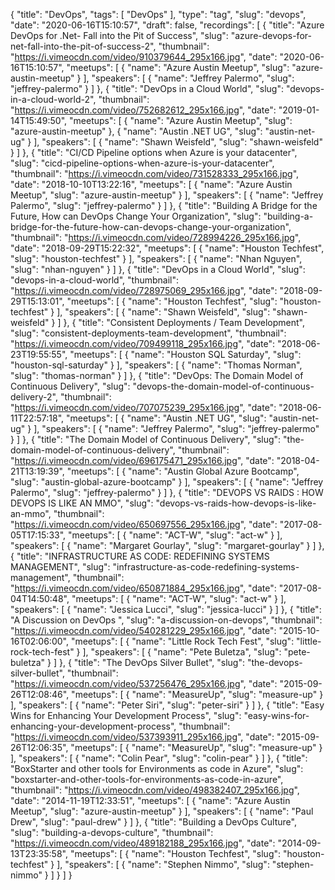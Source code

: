 {
  "title": "DevOps",
  "tags": [
    "DevOps"
  ],
  "type": "tag",
  "slug": "devops",
  "date": "2020-06-16T15:10:57",
  "draft": false,
  "recordings": [
    {
      "title": "Azure DevOps for .Net- Fall into the Pit of Success",
      "slug": "azure-devops-for-net-fall-into-the-pit-of-success-2",
      "thumbnail": "https://i.vimeocdn.com/video/910379644_295x166.jpg",
      "date": "2020-06-16T15:10:57",
      "meetups": [
        {
          "name": "Azure Austin Meetup",
          "slug": "azure-austin-meetup"
        }
      ],
      "speakers": [
        {
          "name": "Jeffrey Palermo",
          "slug": "jeffrey-palermo"
        }
      ]
    },
    {
      "title": "DevOps in a Cloud World",
      "slug": "devops-in-a-cloud-world-2",
      "thumbnail": "https://i.vimeocdn.com/video/752682612_295x166.jpg",
      "date": "2019-01-14T15:49:50",
      "meetups": [
        {
          "name": "Azure Austin Meetup",
          "slug": "azure-austin-meetup"
        },
        {
          "name": "Austin .NET UG",
          "slug": "austin-net-ug"
        }
      ],
      "speakers": [
        {
          "name": "Shawn Weisfeld",
          "slug": "shawn-weisfeld"
        }
      ]
    },
    {
      "title": "CI/CD Pipeline options when Azure is your datacenter",
      "slug": "cicd-pipeline-options-when-azure-is-your-datacenter",
      "thumbnail": "https://i.vimeocdn.com/video/731528333_295x166.jpg",
      "date": "2018-10-10T13:22:16",
      "meetups": [
        {
          "name": "Azure Austin Meetup",
          "slug": "azure-austin-meetup"
        }
      ],
      "speakers": [
        {
          "name": "Jeffrey Palermo",
          "slug": "jeffrey-palermo"
        }
      ]
    },
    {
      "title": "Building A Bridge for the Future, How can DevOps Change Your Organization",
      "slug": "building-a-bridge-for-the-future-how-can-devops-change-your-organization",
      "thumbnail": "https://i.vimeocdn.com/video/728994226_295x166.jpg",
      "date": "2018-09-29T15:22:32",
      "meetups": [
        {
          "name": "Houston Techfest",
          "slug": "houston-techfest"
        }
      ],
      "speakers": [
        {
          "name": "Nhan Nguyen",
          "slug": "nhan-nguyen"
        }
      ]
    },
    {
      "title": "DevOps in a Cloud World",
      "slug": "devops-in-a-cloud-world",
      "thumbnail": "https://i.vimeocdn.com/video/728975069_295x166.jpg",
      "date": "2018-09-29T15:13:01",
      "meetups": [
        {
          "name": "Houston Techfest",
          "slug": "houston-techfest"
        }
      ],
      "speakers": [
        {
          "name": "Shawn Weisfeld",
          "slug": "shawn-weisfeld"
        }
      ]
    },
    {
      "title": "Consistent Deployments / Team Development",
      "slug": "consistent-deployments-team-development",
      "thumbnail": "https://i.vimeocdn.com/video/709499118_295x166.jpg",
      "date": "2018-06-23T19:55:55",
      "meetups": [
        {
          "name": "Houston SQL Saturday",
          "slug": "houston-sql-saturday"
        }
      ],
      "speakers": [
        {
          "name": "Thomas Norman",
          "slug": "thomas-norman"
        }
      ]
    },
    {
      "title": "DevOps: The Domain Model of Continuous Delivery",
      "slug": "devops-the-domain-model-of-continuous-delivery-2",
      "thumbnail": "https://i.vimeocdn.com/video/707075239_295x166.jpg",
      "date": "2018-06-11T22:57:18",
      "meetups": [
        {
          "name": "Austin .NET UG",
          "slug": "austin-net-ug"
        }
      ],
      "speakers": [
        {
          "name": "Jeffrey Palermo",
          "slug": "jeffrey-palermo"
        }
      ]
    },
    {
      "title": "The Domain Model of Continuous Delivery",
      "slug": "the-domain-model-of-continuous-delivery",
      "thumbnail": "https://i.vimeocdn.com/video/696175471_295x166.jpg",
      "date": "2018-04-21T13:19:39",
      "meetups": [
        {
          "name": "Austin Global Azure Bootcamp",
          "slug": "austin-global-azure-bootcamp"
        }
      ],
      "speakers": [
        {
          "name": "Jeffrey Palermo",
          "slug": "jeffrey-palermo"
        }
      ]
    },
    {
      "title": "DEVOPS VS RAIDS : HOW DEVOPS IS LIKE AN MMO",
      "slug": "devops-vs-raids-how-devops-is-like-an-mmo",
      "thumbnail": "https://i.vimeocdn.com/video/650697556_295x166.jpg",
      "date": "2017-08-05T17:15:33",
      "meetups": [
        {
          "name": "ACT-W",
          "slug": "act-w"
        }
      ],
      "speakers": [
        {
          "name": "Margaret Gourlay",
          "slug": "margaret-gourlay"
        }
      ]
    },
    {
      "title": "INFRASTRUCTURE AS CODE: REDEFINING SYSTEMS MANAGEMENT",
      "slug": "infrastructure-as-code-redefining-systems-management",
      "thumbnail": "https://i.vimeocdn.com/video/650871884_295x166.jpg",
      "date": "2017-08-04T14:50:48",
      "meetups": [
        {
          "name": "ACT-W",
          "slug": "act-w"
        }
      ],
      "speakers": [
        {
          "name": "Jessica Lucci",
          "slug": "jessica-lucci"
        }
      ]
    },
    {
      "title": "A Discussion on DevOps ",
      "slug": "a-discussion-on-devops",
      "thumbnail": "https://i.vimeocdn.com/video/540281229_295x166.jpg",
      "date": "2015-10-16T02:06:00",
      "meetups": [
        {
          "name": "Little Rock Tech Fest",
          "slug": "little-rock-tech-fest"
        }
      ],
      "speakers": [
        {
          "name": "Pete Buletza",
          "slug": "pete-buletza"
        }
      ]
    },
    {
      "title": "The DevOps Silver Bullet",
      "slug": "the-devops-silver-bullet",
      "thumbnail": "https://i.vimeocdn.com/video/537256476_295x166.jpg",
      "date": "2015-09-26T12:08:46",
      "meetups": [
        {
          "name": "MeasureUp",
          "slug": "measure-up"
        }
      ],
      "speakers": [
        {
          "name": "Peter Siri",
          "slug": "peter-siri"
        }
      ]
    },
    {
      "title": "Easy Wins for Enhancing Your Development Process",
      "slug": "easy-wins-for-enhancing-your-development-process",
      "thumbnail": "https://i.vimeocdn.com/video/537393911_295x166.jpg",
      "date": "2015-09-26T12:06:35",
      "meetups": [
        {
          "name": "MeasureUp",
          "slug": "measure-up"
        }
      ],
      "speakers": [
        {
          "name": "Colin Pear",
          "slug": "colin-pear"
        }
      ]
    },
    {
      "title": "BoxStarter and other tools for Environments as code in Azure",
      "slug": "boxstarter-and-other-tools-for-environments-as-code-in-azure",
      "thumbnail": "https://i.vimeocdn.com/video/498382407_295x166.jpg",
      "date": "2014-11-19T12:33:51",
      "meetups": [
        {
          "name": "Azure Austin Meetup",
          "slug": "azure-austin-meetup"
        }
      ],
      "speakers": [
        {
          "name": "Paul Drew",
          "slug": "paul-drew"
        }
      ]
    },
    {
      "title": "Building a DevOps Culture",
      "slug": "building-a-devops-culture",
      "thumbnail": "https://i.vimeocdn.com/video/489182188_295x166.jpg",
      "date": "2014-09-13T23:35:58",
      "meetups": [
        {
          "name": "Houston Techfest",
          "slug": "houston-techfest"
        }
      ],
      "speakers": [
        {
          "name": "Stephen Nimmo",
          "slug": "stephen-nimmo"
        }
      ]
    }
  ]
}